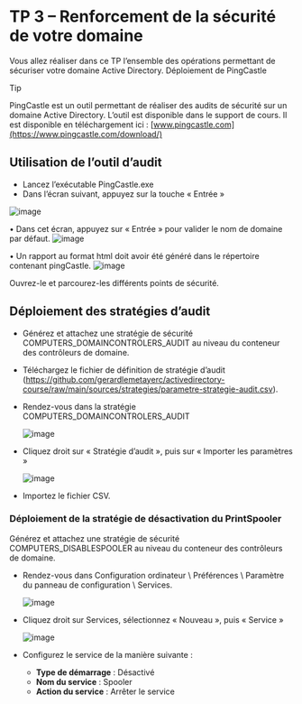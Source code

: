 # TP 3 – Renforcement de la sécurité de votre domaine

Vous allez réaliser dans ce TP l’ensemble des opérations permettant de sécuriser votre domaine Active Directory.
Déploiement de PingCastle

> [!TIP]
> PingCastle est un outil permettant de réaliser des audits de sécurité sur un domaine Active Directory.
L’outil est disponible dans le support de cours. Il est disponible en téléchargement ici : [www.pingcastle.com](https://www.pingcastle.com/download/)

## Utilisation de l’outil d’audit

- Lancez l’exécutable PingCastle.exe
- Dans l’écran suivant, appuyez sur la touche « Entrée »

![image](https://github.com/gerardlemetayerc/activedirectory-course/assets/33660847/a088c984-00b1-414e-aefe-b5afd8b26879)

•	Dans cet écran, appuyez sur « Entrée » pour valider le nom de domaine par défaut.
 ![image](https://github.com/gerardlemetayerc/activedirectory-course/assets/33660847/d649f88b-346c-440c-a416-2f835b5c3ab8)

•	Un rapport au format html doit avoir été généré dans le répertoire contenant pingCastle.
![image](https://github.com/gerardlemetayerc/activedirectory-course/assets/33660847/917518ec-e892-4955-8a6e-4d2940224696)


Ouvrez-le et parcourez-les différents points de sécurité.


## Déploiement des stratégies d’audit

- Générez et attachez une stratégie de sécurité COMPUTERS_DOMAINCONTROLERS_AUDIT au niveau du conteneur des contrôleurs de domaine.
-	Téléchargez le fichier de définition de stratégie d’audit (https://github.com/gerardlemetayerc/activedirectory-course/raw/main/sources/strategies/parametre-strategie-audit.csv).
-	Rendez-vous dans la stratégie COMPUTERS_DOMAINCONTROLERS_AUDIT

 	![image](https://github.com/gerardlemetayerc/activedirectory-course/assets/33660847/69f2cece-326d-41ca-8315-2d0c1f456c79)

-	Cliquez droit sur « Stratégie d’audit », puis sur « Importer les paramètres »

 	![image](https://github.com/gerardlemetayerc/activedirectory-course/assets/33660847/a1e67858-d90e-4b0e-a324-10d1c2bbec43)

-	Importez le fichier CSV.
  
### Déploiement de la stratégie de désactivation du PrintSpooler

Générez et attachez une stratégie de sécurité COMPUTERS_DISABLESPOOLER au niveau du conteneur des contrôleurs de domaine.

-	Rendez-vous dans Configuration ordinateur \ Préférences \ Paramètre du panneau de configuration \ Services.

 	![image](https://github.com/gerardlemetayerc/activedirectory-course/assets/33660847/041e5509-d23c-40e1-a51b-3b29e76a352f)


-	Cliquez droit sur Services, sélectionnez « Nouveau », puis « Service »

 	![image](https://github.com/gerardlemetayerc/activedirectory-course/assets/33660847/017b5a43-7bce-4730-82c7-75d1ca453ee6)

-	Configurez le service de la manière suivante :
    -	**Type de démarrage** : Désactivé
    -	**Nom du service** : Spooler
    -	**Action du service** : Arrêter le service
 

